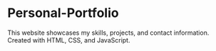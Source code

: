 # Personal-Portfolio
This website showcases my skills, projects, and contact information. Created with HTML, CSS, and JavaScript.
